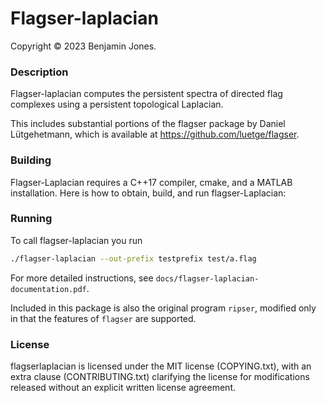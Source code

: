 # Flagser-laplacian

Copyright © 2023 Benjamin Jones.

### Description

Flagser-laplacian computes the persistent spectra of directed flag complexes using a persistent topological Laplacian.

This includes substantial portions of the flagser package by Daniel Lütgehetmann, which is available at https://github.com/luetge/flagser.

### Building

Flagser-Laplacian requires a C++17 compiler, cmake, and a MATLAB installation. Here is how to obtain, build, and run flagser-Laplacian:


### Running

To call flagser-laplacian you run

```sh
./flagser-laplacian --out-prefix testprefix test/a.flag
```

For more detailed instructions, see `docs/flagser-laplacian-documentation.pdf`. 

Included in this package is also the original program `ripser`, modified only
in that the features of `flagser` are supported.


### License

flagserlaplacian is licensed under the MIT license (COPYING.txt), with an extra clause (CONTRIBUTING.txt) clarifying the license for modifications released without an explicit written license agreement.
